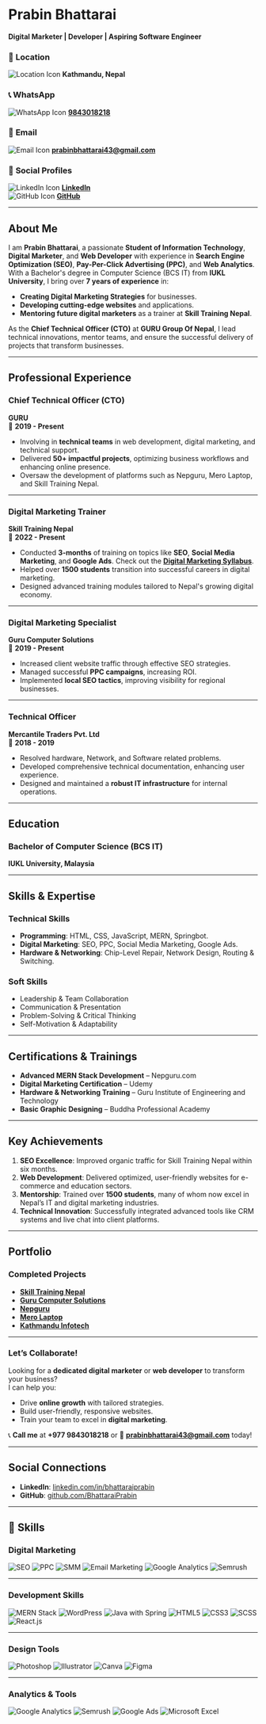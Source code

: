 # **Prabin Bhattarai**  
**Digital Marketer | Developer | Aspiring Software Engineer**  
### 📍 **Location**  
![Location Icon](https://img.shields.io/badge/Location-%23F0F0F0.svg?style=for-the-badge&logo=location-pin&logoColor=red) **Kathmandu, Nepal**  

### 📞 **WhatsApp**  
![WhatsApp Icon](https://img.shields.io/badge/WhatsApp-%232C8B34.svg?style=for-the-badge&logo=whatsapp&logoColor=white) **[9843018218](https://wa.me/9779843018218)**  

### 📧 **Email**  
![Email Icon](https://img.shields.io/badge/Email-%23D44638.svg?style=for-the-badge&logo=gmail&logoColor=white) **[prabinbhattarai43@gmail.com](mailto:prabinbhattarai43@gmail.com)**  

### 🔗 **Social Profiles**  
![LinkedIn Icon](https://img.shields.io/badge/LinkedIn-%230A66C2.svg?style=for-the-badge&logo=linkedin&logoColor=white) **[LinkedIn](https://www.linkedin.com/in/bhattaraiprabin/)**  
![GitHub Icon](https://img.shields.io/badge/GitHub-%23121011.svg?style=for-the-badge&logo=github&logoColor=white) **[GitHub](https://github.com/BhattaraiPrabin/)**

---

## **About Me**  
I am **Prabin Bhattarai**, a passionate **Student of Information Technology**, **Digital Marketer**, and **Web Developer** with experience in **Search Engine Optimization (SEO)**, **Pay-Per-Click Advertising (PPC)**, and **Web Analytics**. With a Bachelor's degree in Computer Science (BCS IT) from **IUKL University**, I bring over **7 years of experience** in:  
- **Creating Digital Marketing Strategies** for businesses.  
- **Developing cutting-edge websites** and applications.  
- **Mentoring future digital marketers** as a trainer at **Skill Training Nepal**.  

As the **Chief Technical Officer (CTO)** at **GURU Group Of Nepal**, I lead technical innovations, mentor teams, and ensure the successful delivery of projects that transform businesses.

---

## **Professional Experience**  

### **Chief Technical Officer (CTO)**  
**GURU**  
📆 **2019 - Present**  
- Involving in **technical teams** in web development, digital marketing, and technical support.  
- Delivered **50+ impactful projects**, optimizing business workflows and enhancing online presence.  
- Oversaw the development of platforms such as Nepguru, Mero Laptop, and Skill Training Nepal.  

---

### **Digital Marketing Trainer**  
**Skill Training Nepal**  
📆 **2022 - Present**  
- Conducted **3-months** of training on topics like **SEO**, **Social Media Marketing**, and **Google Ads**. Check out the **[Digital Marketing Syllabus](https://skilltrainingnepal.com/course/digital-marketing-training-in-nepal)**.
- Helped over **1500 students** transition into successful careers in digital marketing.  
- Designed advanced training modules tailored to Nepal's growing digital economy.  

---

### **Digital Marketing Specialist**  
**Guru Computer Solutions**  
📆 **2019 - Present**  
- Increased client website traffic  through effective SEO strategies.  
- Managed successful **PPC campaigns**, increasing ROI.  
- Implemented **local SEO tactics**, improving visibility for regional businesses.  

---

### **Technical Officer**  
**Mercantile Traders Pvt. Ltd**  
📆 **2018 - 2019**  
- Resolved hardware, Network, and Software related problems.
- Developed comprehensive technical documentation, enhancing user experience.  
- Designed and maintained a **robust IT infrastructure** for internal operations.  

---

## **Education**  

### **Bachelor of Computer Science (BCS IT)**  
**IUKL University, Malaysia**  

---

## **Skills & Expertise**  

### **Technical Skills**  
- **Programming**: HTML, CSS, JavaScript, MERN, Springbot. 
- **Digital Marketing**: SEO, PPC, Social Media Marketing, Google Ads.  
- **Hardware & Networking**: Chip-Level Repair, Network Design, Routing & Switching.  

### **Soft Skills**  
- Leadership & Team Collaboration  
- Communication & Presentation  
- Problem-Solving & Critical Thinking  
- Self-Motivation & Adaptability  

---

## **Certifications & Trainings**  
- **Advanced MERN Stack Development** – Nepguru.com  
- **Digital Marketing Certification** – Udemy  
- **Hardware & Networking Training** – Guru Institute of Engineering and Technology  
- **Basic Graphic Designing** – Buddha Professional Academy  

---

## **Key Achievements**  
1. **SEO Excellence**: Improved organic traffic for Skill Training Nepal within six months.  
2. **Web Development**: Delivered optimized, user-friendly websites for e-commerce and education sectors.  
3. **Mentorship**: Trained over **1500 students**, many of whom now excel in Nepal’s IT and digital marketing industries.  
4. **Technical Innovation**: Successfully integrated advanced tools like CRM systems and live chat into client platforms.  

---

## **Portfolio**  

### **Completed Projects**  
- **[Skill Training Nepal](https://skilltrainingnepal.com/)**  
- **[Guru Computer Solutions](https://gurucomputer.com.np/)**  
- **[Nepguru](https://nepguru.com/)**  
- **[Mero Laptop](https://merolaptop.com/)**  
- **[Kathmandu Infotech](https://www.kathmanduinfotech.com/)**  

---

### **Let’s Collaborate!**  
Looking for a **dedicated digital marketer** or **web developer** to transform your business?  
I can help you:  
- Drive **online growth** with tailored strategies.  
- Build user-friendly, responsive websites.  
- Train your team to excel in **digital marketing**.  

📞 **Call me** at **+977 9843018218** or 📧 **[prabinbhattarai43@gmail.com](mailto:prabinbhattarai43@gmail.com)** today!  

---

## **Social Connections**  
- **LinkedIn**: [linkedin.com/in/bhattaraiprabin](https://www.linkedin.com/in/bhattaraiprabin/)  
- **GitHub**: [github.com/BhattaraiPrabin](https://github.com/BhattaraiPrabin/)  

------
## 🚀 **Skills**

### **Digital Marketing**
![SEO](https://img.shields.io/badge/SEO-%23000000.svg?style=for-the-badge&logo=google&logoColor=white)
![PPC](https://img.shields.io/badge/PPC-%23E4405F.svg?style=for-the-badge&logo=google-ads&logoColor=white)
![SMM](https://img.shields.io/badge/SMM-%23349AEB.svg?style=for-the-badge&logo=twitter&logoColor=white)
![Email Marketing](https://img.shields.io/badge/Email_Marketing-%23D14836.svg?style=for-the-badge&logo=gmail&logoColor=white)
![Google Analytics](https://img.shields.io/badge/Google_Analytics-%23F4B400.svg?style=for-the-badge&logo=google-analytics&logoColor=black)
![Semrush](https://img.shields.io/badge/Semrush-%23FF6F00.svg?style=for-the-badge&logo=semrush&logoColor=white)

---

### **Development Skills**
![MERN Stack](https://img.shields.io/badge/MERN_Stack-%2347A248.svg?style=for-the-badge&logo=mongodb&logoColor=white)
![WordPress](https://img.shields.io/badge/WordPress-%2321759B.svg?style=for-the-badge&logo=wordpress&logoColor=white)
![Java with Spring](https://img.shields.io/badge/Java_with_Spring-%23007396.svg?style=for-the-badge&logo=java&logoColor=white)
![HTML5](https://img.shields.io/badge/HTML5-%23E34F26.svg?style=for-the-badge&logo=html5&logoColor=white)
![CSS3](https://img.shields.io/badge/CSS3-%231572B6.svg?style=for-the-badge&logo=css3&logoColor=white)
![SCSS](https://img.shields.io/badge/SCSS-%23CC6699.svg?style=for-the-badge&logo=sass&logoColor=white)
![React.js](https://img.shields.io/badge/React.js-%2361DAFB.svg?style=for-the-badge&logo=react&logoColor=black)

---

### **Design Tools**
![Photoshop](https://img.shields.io/badge/Photoshop-%2331A8FF.svg?style=for-the-badge&logo=adobe-photoshop&logoColor=black)
![Illustrator](https://img.shields.io/badge/Illustrator-%23FF9A00.svg?style=for-the-badge&logo=adobe-illustrator&logoColor=white)
![Canva](https://img.shields.io/badge/Canva-%2346C9F9.svg?style=for-the-badge&logo=canva&logoColor=white)
![Figma](https://img.shields.io/badge/Figma-%23F24E1E.svg?style=for-the-badge&logo=figma&logoColor=white)

---

### **Analytics & Tools**
![Google Analytics](https://img.shields.io/badge/Google_Analytics-%23F4B400.svg?style=for-the-badge&logo=google-analytics&logoColor=black)
![Semrush](https://img.shields.io/badge/Semrush-%23FF6F00.svg?style=for-the-badge&logo=semrush&logoColor=white)
![Google Ads](https://img.shields.io/badge/Google_Ads-%23EA4335.svg?style=for-the-badge&logo=google-ads&logoColor=white)
![Microsoft Excel](https://img.shields.io/badge/Microsoft_Excel-%231D6F42.svg?style=for-the-badge&logo=microsoft-excel&logoColor=white)
